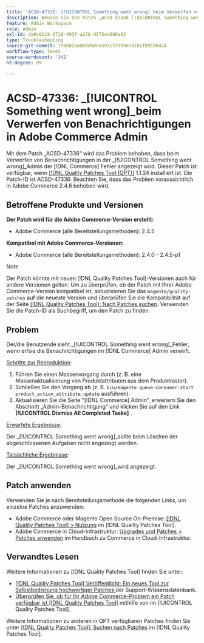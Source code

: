 ```yaml
---
title: 'ACSD-47336: [!UICONTROL Something went wrong] beim Verwerfen von Benachrichtigungen in Adobe Commerce Admin'
description: Wenden Sie den Patch „ACSD-47336 [!UICONTROL Something went wrong]" an, um das Problem in Adobe Commerce zu beheben, bei dem beim Verwerfen von Benachrichtigungen in "-admin [!DNL Commerce]  der Fehler angezeigt wird.
feature: Admin Workspace
role: Admin
exl-id: da0c0119-6720-493f-a278-d573ed898a63
type: Troubleshooting
source-git-commit: 7fdb02a6d89d50ea593c5fd99d78101f89198424
workflow-type: tm+mt
source-wordcount: '341'
ht-degree: 0%

---
```


# ACSD-47336: _[!UICONTROL Something went wrong]_beim Verwerfen von Benachrichtigungen in Adobe Commerce Admin

Mit dem Patch „ACSD-47336“ wird das Problem behoben, dass beim Verwerfen von Benachrichtigungen in der _[!UICONTROL Something went wrong]_Admin der [!DNL Commerce] Fehler angezeigt wird. Dieser Patch ist verfügbar, wenn [[!DNL Quality Patches Tool (QPT)]](https://experienceleague.adobe.com/en/docs/commerce-operations/tools/quality-patches-tool/quality-patches-tool-to-self-serve-quality-patches) 1.1.24 installiert ist. Die Patch-ID ist ACSD-47336. Beachten Sie, dass das Problem voraussichtlich in Adobe Commerce 2.4.6 behoben wird.

## Betroffene Produkte und Versionen

**Der Patch wird für die Adobe Commerce-Version erstellt:**

* Adobe Commerce (alle Bereitstellungsmethoden): 2.4.5

**Kompatibel mit Adobe Commerce-Versionen:**

* Adobe Commerce (alle Bereitstellungsmethoden): 2.4.0 - 2.4.5-p1

>[!NOTE]
>
>Der Patch könnte mit neuen [!DNL Quality Patches Tool]-Versionen auch für andere Versionen gelten. Um zu überprüfen, ob der Patch mit Ihrer Adobe Commerce-Version kompatibel ist, aktualisieren Sie das `magento/quality-patches` auf die neueste Version und überprüfen Sie die Kompatibilität auf der Seite [[!DNL Quality Patches Tool]: Nach Patches suchen](https://experienceleague.adobe.com/tools/commerce-quality-patches/index.html). Verwenden Sie die Patch-ID als Suchbegriff, um den Patch zu finden.

## Problem

Der/die Benutzende sieht _[!UICONTROL Something went wrong]_Fehler, wenn er/sie die Benachrichtigungen im [!DNL Commerce] Admin verwirft.

<u>Schritte zur Reproduktion</u>:

1. Führen Sie einen Massenvorgang durch (z. B. eine Massenaktualisierung von Produktattributen aus dem Produktraster).
1. Schließen Sie den Vorgang ab (z. B. `bin/magento queue:consumer:start product_action_attribute.update` ausführen).
1. Aktualisieren Sie die Seite &quot;[!DNL Commerce] Admin“, erweitern Sie den Abschnitt „Admin-Benachrichtigung“ und klicken Sie auf den Link **[!UICONTROL Dismiss All Completed Tasks]** .

<u>Erwartete Ergebnisse</u>:

Der _[!UICONTROL Something went wrong]_sollte beim Löschen der abgeschlossenen Aufgaben nicht angezeigt werden.

<u>Tatsächliche Ergebnisse</u>:

Der _[!UICONTROL Something went wrong]_wird angezeigt.

## Patch anwenden

Verwenden Sie je nach Bereitstellungsmethode die folgenden Links, um einzelne Patches anzuwenden:

* Adobe Commerce oder Magento Open Source On-Premise: [[!DNL Quality Patches Tool] > Nutzung](/help/tools/quality-patches-tool/usage.md) im [!DNL Quality Patches Tool].
* Adobe Commerce in Cloud-Infrastruktur: [Upgrades und Patches > Patches anwenden](https://experienceleague.adobe.com/docs/commerce-cloud-service/user-guide/develop/upgrade/apply-patches.html) im Handbuch zu Commerce in Cloud-Infrastruktur.

## Verwandtes Lesen

Weitere Informationen zu [!DNL Quality Patches Tool] finden Sie unter:

* [[!DNL Quality Patches Tool] Veröffentlicht: Ein neues Tool zur Selbstbedienung hochwertiger Patches ](https://experienceleague.adobe.com/en/docs/commerce-operations/tools/quality-patches-tool/quality-patches-tool-to-self-serve-quality-patches) der Support-Wissensdatenbank.
* [Überprüfen Sie, ob für Ihr Adobe Commerce-Problem ein Patch verfügbar ist [!DNL Quality Patches Tool]](/help/tools/quality-patches-tool/patches-available-in-qpt/check-patch-for-magento-issue-with-magento-quality-patches.md) mithilfe von im [!UICONTROL Quality Patches Tool].


Weitere Informationen zu anderen in QPT verfügbaren Patches finden Sie unter [[!DNL Quality Patches Tool]: Suchen nach Patches](https://experienceleague.adobe.com/tools/commerce-quality-patches/index.html) im [!DNL Quality Patches Tool].
